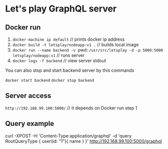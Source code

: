 # Let's play GraphQL server

## Docker run
1. `docker-machine ip default` // prints docker ip address
2. `docker build -t letsplay/nodeapp:v1 .` // builds local image
3. `docker run --name backend -v `pwd`:/usr/src/letsplay -d -p 5000:5000 letsplay/nodeapp:v1` // runs server
4. `docker logs -f backend` // view server stdout

You can also stop and start backend server by this commands

`docker start backend`
`docker stop backend`

## Server access
`http://192.168.99.100:5000/` // it depends on Docker run step 1

## Query example
curl -XPOST -H 'Content-Type:application/graphql' -d 'query RootQueryType { user(id: "1"){ name } }' http://192.168.99.100:5000/graphql
